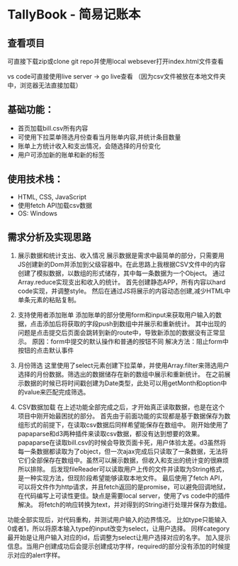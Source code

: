 # TallyBook - 简易记账本

## 查看项目
可直接下载zip或clone git repo并使用local websever打开index.html文件查看

vs code可直接使用live server -> go live查看
（因为csv文件被放在本地文件夹中，浏览器无法直接加载）

## 基础功能：
- 首页加载bill.csv所有内容
- 可使用下拉菜单筛选月份查看当月账单内容,并统计条目数量
- 账单上方统计收入和支出情况，会随选择的月份变化
- 用户可添加新的账单和新的标签

## 使用技术栈：
- HTML, CSS, JavaScript
- 使用fetch API加载csv数据
- OS: Windows

## 需求分析及实现思路
1. 展示数据和统计支出、收入情况
展示数据是需求中最简单的部分，只需要用JS创建新的Dom并添加到父级容器中。在此思路上我根据CSV文件中的内容创建了模拟数据，以数组的形式储存，其中每一条数据为一个Object。
通过Array.reduce实现支出和收入的统计。
首先创建静态APP，所有内容以hard code实现，并调整style。
然后在通过JS将展示的内容动态创建,减少HTML中单条元素的粘贴复制。

2. 支持使用者添加账单
添加账单的部分使用form和input来获取用户输入的数据，点击添加后将获取的字段push到数组中并展示和重新统计。
其中出现的问题是点击提交后页面会跳转到新的route中，导致新添加的数据没有正常显示。
原因：form中提交的默认操作和普通的按钮不同
解决方法：阻止form中按钮的点击默认事件

3. 月份筛选
这里使用了select元素创建下拉菜单，并使用Array.filter来筛选用户选择的月份数据。筛选出的数据储存在新的数组中展示和重新统计。
在之前展示数据的时候已将时间戳创建为Date类型，此处可以用getMonth和option中的value来匹配完成筛选。

4. CSV数据加载
在上述功能全部完成之后，才开始真正读取数据，也是在这个项目中刚开始最困扰的部分。
首先由于前面功能的实现都是基于数据保存为数组形式的前提下，在读取csv数据后同样希望能保存在数组中。
刚开始使用了papaparse和d3两种插件来读取csv数据，都没有达到想要的效果。papaparse在读取bill.csv的时候会导致页面卡死，用户体验太差。d3虽然将每一条数据都读取为了object，但一次ajax完成后只读取了一条数据，无法将它们全部保存在数组中。虽然可以展示数据，但收入和支出的统计变的很麻烦所以排除。
后发现fileReader可以读取用户上传的文件并读取为String格式，是一种实现方法，但现阶段希望能够读取本地文件。
最后使用了fetch API，可以将文件作为http请求，并且fetch返回的是promise，可以避免回调地狱，在代码编写上可读性更佳。缺点是需要local server，使用了vs code中的插件解决。
将fetch的响应转换为text，并对得到的String进行处理并保存为数组。

功能全部实现后，对代码重构，并测试用户输入的边界情况。
比如type只能输入0或者1，所以将原本输入type的input改变为select，让用户选择。
同样category最开始是让用户输入对应的id，后调整为select让用户选择对应的名字。
加入提示信息。当用户创建成功后会提示创建成功字样，required的部分没有添加的时候提示对应的alert字样。
